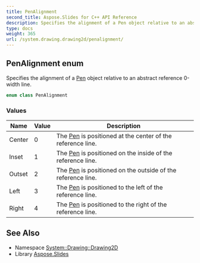 ```yaml
---
title: PenAlignment
second_title: Aspose.Slides for C++ API Reference
description: Specifies the alignment of a Pen object relative to an abstract reference 0-width line.
type: docs
weight: 365
url: /system.drawing.drawing2d/penalignment/
---
```

## PenAlignment enum


Specifies the alignment of a [Pen](../../system.drawing/pen/) object relative to an abstract reference 0-width line.

```cpp
enum class PenAlignment
```

### Values

| Name | Value | Description |
| --- | --- | --- |
| Center | 0 | The [Pen](../../system.drawing/pen/) is positioned at the center of the reference line. |
| Inset | 1 | The [Pen](../../system.drawing/pen/) is positioned on the inside of the reference line. |
| Outset | 2 | The [Pen](../../system.drawing/pen/) is positioned on the outside of the reference line. |
| Left | 3 | The [Pen](../../system.drawing/pen/) is positioned to the left of the reference line. |
| Right | 4 | The [Pen](../../system.drawing/pen/) is positioned to the right of the reference line. |

## See Also

* Namespace [System::Drawing::Drawing2D](../)
* Library [Aspose.Slides](../../)